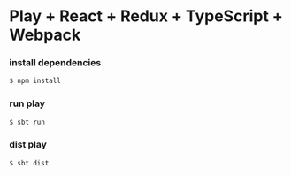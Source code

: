 # Play + React + Redux + TypeScript + Webpack

### install dependencies

```bash
$ npm install
```

### run play

```bash
$ sbt run
```

### dist play

```bash
$ sbt dist
```